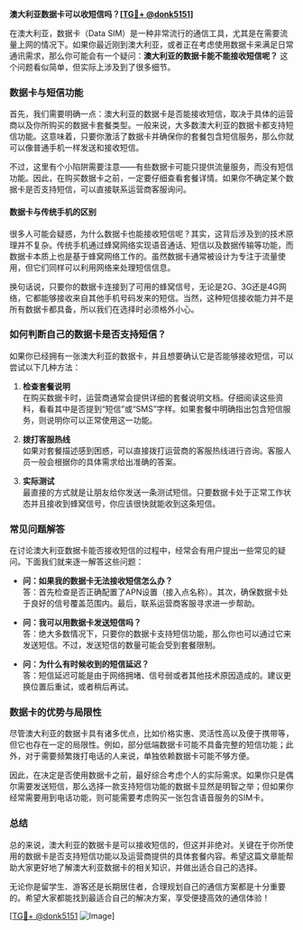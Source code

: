 **澳大利亚数据卡可以收短信吗？[[TG💪+ @donk5151](https://t.me/s/donk5151)]**

在澳大利亚，数据卡（Data SIM）是一种非常流行的通信工具，尤其是在需要流量上网的情况下。如果你最近刚到澳大利亚，或者正在考虑使用数据卡来满足日常通讯需求，那么你可能会有一个疑问：**澳大利亚的数据卡能不能接收短信呢？** 这个问题看似简单，但实际上涉及到了很多细节。

### 数据卡与短信功能

首先，我们需要明确一点：澳大利亚的数据卡是否能接收短信，取决于具体的运营商以及你所购买的数据卡套餐类型。一般来说，大多数澳大利亚的数据卡都支持短信功能。这意味着，只要你激活了数据卡并确保你的套餐包含短信服务，那么你就可以像普通手机一样发送和接收短信。

不过，这里有个小陷阱需要注意——有些数据卡可能只提供流量服务，而没有短信功能。因此，在购买数据卡之前，一定要仔细查看套餐详情。如果你不确定某个数据卡是否支持短信，可以直接联系运营商客服询问。

#### 数据卡与传统手机的区别

很多人可能会疑惑，为什么数据卡也能接收短信呢？其实，这背后涉及到的技术原理并不复杂。传统手机通过蜂窝网络实现语音通话、短信以及数据传输等功能，而数据卡本质上也是基于蜂窝网络工作的。虽然数据卡通常被设计为专注于流量使用，但它们同样可以利用网络来处理短信信息。

换句话说，只要你的数据卡连接到了可用的蜂窝信号，无论是2G、3G还是4G网络，它都能够接收来自其他手机号码发来的短信。当然，这种短信接收能力并不是所有数据卡都具备，所以我们在选择时必须格外小心。

### 如何判断自己的数据卡是否支持短信？

如果你已经拥有一张澳大利亚的数据卡，并且想要确认它是否能够接收短信，可以尝试以下几种方法：

1. **检查套餐说明**  
   在购买数据卡时，运营商通常会提供详细的套餐说明文档。仔细阅读这些资料，看看其中是否提到“短信”或“SMS”字样。如果套餐中明确指出包含短信服务，则说明你可以正常使用这一功能。

2. **拨打客服热线**  
   如果对套餐描述感到困惑，可以直接拨打运营商的客服热线进行咨询。客服人员一般会根据你的具体需求给出准确的答案。

3. **实际测试**  
   最直接的方式就是让朋友给你发送一条测试短信。只要数据卡处于正常工作状态并且接收到蜂窝信号，你应该很快就能收到这条短信。

### 常见问题解答

在讨论澳大利亚数据卡能否接收短信的过程中，经常会有用户提出一些常见的疑问。下面我们就来逐一解答这些问题：

- **问：如果我的数据卡无法接收短信怎么办？**  
  答：首先检查是否正确配置了APN设置（接入点名称）。其次，确保数据卡处于良好的信号覆盖范围内。最后，联系运营商客服寻求进一步帮助。

- **问：我可以用数据卡发送短信吗？**  
  答：绝大多数情况下，只要你的数据卡支持短信功能，那么你也可以通过它来发送短信。不过，发送短信的数量可能会受到套餐限制。

- **问：为什么有时候收到的短信延迟？**  
  答：短信延迟可能是由于网络拥堵、信号弱或者其他技术原因造成的。建议更换位置后重试，或者稍后再试。

### 数据卡的优势与局限性

尽管澳大利亚的数据卡具有诸多优点，比如价格实惠、灵活性高以及便于携带等，但它也存在一定的局限性。例如，部分低端数据卡可能不具备完整的短信功能；此外，对于需要频繁拨打电话的人来说，单独依赖数据卡可能不够方便。

因此，在决定是否使用数据卡之前，最好综合考虑个人的实际需求。如果你只是偶尔需要发送短信，那么选择一款支持短信功能的数据卡显然是明智之举；但如果你经常需要用到电话功能，则可能需要考虑购买一张包含语音服务的SIM卡。

### 总结

总的来说，澳大利亚的数据卡是可以接收短信的，但这并非绝对。关键在于你所使用的数据卡是否支持短信功能以及运营商提供的具体套餐内容。希望这篇文章能帮助大家更好地了解澳大利亚数据卡的相关知识，并做出适合自己的选择。

无论你是留学生、游客还是长期居住者，合理规划自己的通信方案都是十分重要的。希望大家都能找到最适合自己的解决方案，享受便捷高效的通信体验！

[[TG💪+ @donk5151](https://t.me/s/donk5151) ![Image](https://i.postimg.cc/rwNCRYN7/Snipaste-2025-04-30-17-27-05.png)]